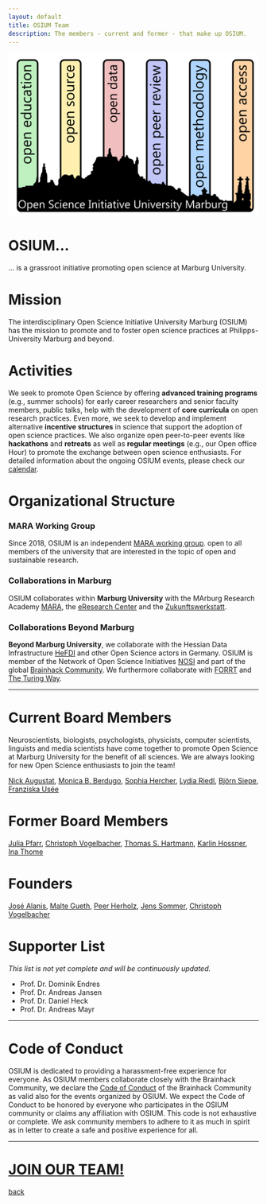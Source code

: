 ```yaml
---
layout: default
title: OSIUM Team
description: The members - current and former - that make up OSIUM.
---
```


![OSIUM_Logo](./assets/images/OSIUM_logo.png)

# OSIUM...
... is a grassroot initiative promoting open science at Marburg University.

# Mission
The interdisciplinary Open Science Initiative University Marburg (OSIUM) has the mission to promote and to foster open science practices at Philipps-University Marburg and beyond.

# Activities
We seek to promote Open Science by offering **advanced training programs** (e.g., summer schools) for early career researchers and senior faculty members, public talks, help with the development of **core curricula** on open research practices. Even more, we seek to develop and implement alternative **incentive structures** in science that support the adoption of open science practices.
We also organize open peer-to-peer events like **hackathons** and **retreats** as well as **regular meetings** (e.g., our Open office Hour) to promote the exchange between open science enthusiasts.
For detailed information about the ongoing OSIUM events, please check our [calendar](./calendar-page.md).

# Organizational Structure
### MARA Working Group
Since 2018, OSIUM is an independent <a href="https://www.uni-marburg.de/en/mara/networking/academic-groups/working-group-35/arbeitsgruppe-35-open-science-initiative-university-marburg-2018">MARA working group</a>. open to all members of the university that are interested in the topic of open and sustainable research.

### Collaborations in Marburg
OSIUM collaborates within **Marburg University** with the MArburg Research Academy <a href="https://www.uni-marburg.de/en/mara/">MARA</a>, the <a href="https://www.uni-marburg.de/de/forschung/kontakt/eresearch">eResearch Center</a> and the <a href="https://www.uni-marburg.de/de/universitaet/lehre/zukunftswerkstatt">Zukunftswerkstatt</a>.

### Collaborations Beyond Marburg 
**Beyond Marburg University**, we collaborate with the Hessian Data Infrastructure <a href="https://www.uni-marburg.de/de/hefdi">HeFDI</a> and other Open Science actors in Germany.
OSIUM is member of the Network of Open Science Initiatives <a href="https://osf.io/tbkzh/">NOSI</a> and part of the global <a href="https://mattermost.brainhack.org/">Brainhack Community</a>. We furthermore collaborate with <a href="https://forrt.org/">FORRT</a> and <a href="https://the-turing-way.netlify.app/index.html">The Turing Way</a>.

---

# Current Board Members 

Neuroscientists, biologists, psychologists, physicists, computer scientists, linguists and media scientists have come together to promote Open Science at Marburg University for the benefit of all sciences. We are always looking for new Open Science enthusiasts to join the team!

<a href="https://www.linkedin.com/in/niau/">Nick Augustat</a>, <a href="https://www.researchgate.net/profile/Monica-Berdugo-Moreno">Monica B. Berdugo</a>, <a href="https://www.uni-marburg.de/de/universitaet/lehre/zukunftswerkstatt/das-team/sophia-hercher">Sophia Hercher</a>, <a href="https://orcid.org/0000-0003-4131-7891">Lydia Riedl</a>, <a href="https://de.linkedin.com/in/bj%C3%B6rn-siepe-11a750219">Björn Siepe</a>, <a href="https://orcid.org/0000-0002-0949-2000">Franziska Usée</a>

# Former Board Members 
<a href="https://de.linkedin.com/in/julia-katharina-pfarr-2a6437236">Julia Pfarr</a>, <a href="https://github.com/vogelbac">Christoph Vogelbacher</a>, <a href="https://github.com/thecyclingcyclopse">Thomas S. Hartmann</a>, <a href="https://de.linkedin.com/in/karlinhossner">Karlin Hossner</a>, <a href="https://de.linkedin.com/in/ina-thome-a31766182">Ina Thome</a>

# Founders
<a href="https://github.com/JoseAlanis">José Alanis</a>, <a href="https://github.com/MalteGueth">Malte Gueth</a>, <a href="https://github.com/PeerHerholz">Peer Herholz</a>, <a href="https://www.ukgm.de/ugm_2/deu/umr_psy/umr_psy_team.php?id=1398">Jens Sommer</a>, <a href="https://github.com/vogelbac">Christoph Vogelbacher</a>

# Supporter List
_This list is not yet complete and will be continuously updated._

* Prof. Dr. Dominik Endres
* Prof. Dr. Andreas Jansen
* Prof. Dr. Daniel Heck
* Prof. Dr. Andreas Mayr


---

# Code of Conduct
OSIUM is dedicated to providing a harassment-free experience for everyone. As OSIUM members collaborate closely with the Brainhack Community, we declare the <a href="https://brainhack.org/code-of-conduct.html">Code of Conduct</a> of the Brainhack Community as valid also for the events organized by OSIUM. We expect the Code of Conduct to be honored by everyone who participates in the OSIUM community or claims any affiliation with OSIUM. This code is not exhaustive or complete. We ask community members to adhere to it as much in spirit as in letter to create a safe and positive experience for all.

---

# [JOIN OUR TEAM!](./join.md)

[back](./)
